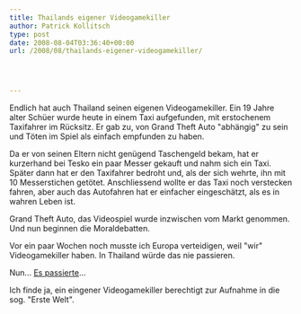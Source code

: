 ```yaml
---
title: Thailands eigener Videogamekiller
author: Patrick Kollitsch
type: post
date: 2008-08-04T03:36:40+00:00
url: /2008/08/thailands-eigener-videogamekiller/




---
```

Endlich hat auch Thailand seinen eigenen Videogamekiller. Ein 19 Jahre alter Schüer wurde heute in einem Taxi aufgefunden, mit erstochenem Taxifahrer im Rücksitz. Er gab zu, von Grand Theft Auto "abhängig" zu sein und Töten im Spiel als einfach empfunden zu haben. 

Da er von seinen Eltern nicht genügend Taschengeld bekam, hat er kurzerhand bei Tesko ein paar Messer gekauft und nahm sich ein Taxi. Später dann hat er den Taxifahrer bedroht und, als der sich wehrte, ihn mit 10 Messerstichen getötet. Anschliessend wollte er das Taxi noch verstecken fahren, aber auch das Autofahren hat er einfacher eingeschätzt, als es in wahren Leben ist.

Grand Theft Auto, das Videospiel wurde inzwischen vom Markt genommen. Und nun beginnen die Moraldebatten.

Vor ein paar Wochen noch musste ich Europa verteidigen, weil "wir" Videogamekiller haben. In Thailand würde das nie passieren. 

Nun... [Es passierte][1]...

Ich finde ja, ein eingener Videogamekiller berechtigt zur Aufnahme in die sog. "Erste Welt".

 [1]: http://bangkokpost.com/040808_News/04Aug2008_news002.php